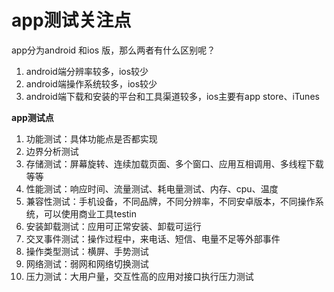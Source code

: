 # app测试关注点

app分为android 和ios 版，那么两者有什么区别呢？

1. android端分辨率较多，ios较少
2. android端操作系统较多，ios较少
3. android端下载和安装的平台和工具渠道较多，ios主要有app store、iTunes

**app测试点**

1. 功能测试：具体功能点是否都实现
2. 边界分析测试
3. 存储测试：屏幕旋转、连续加载页面、多个窗口、应用互相调用、多线程下载等等
4. 性能测试：响应时间、流量测试、耗电量测试、内存、cpu、温度
5. 兼容性测试：手机设备，不同品牌，不同分辨率，不同安卓版本，不同操作系统，可以使用商业工具testin
6. 安装卸载测试：应用可正常安装、卸载可运行
7. 交叉事件测试：操作过程中，来电话、短信、电量不足等外部事件
8. 操作类型测试：横屏、手势测试
9. 网络测试：弱网和网络切换测试
10. 压力测试：大用户量，交互性高的应用对接口执行压力测试